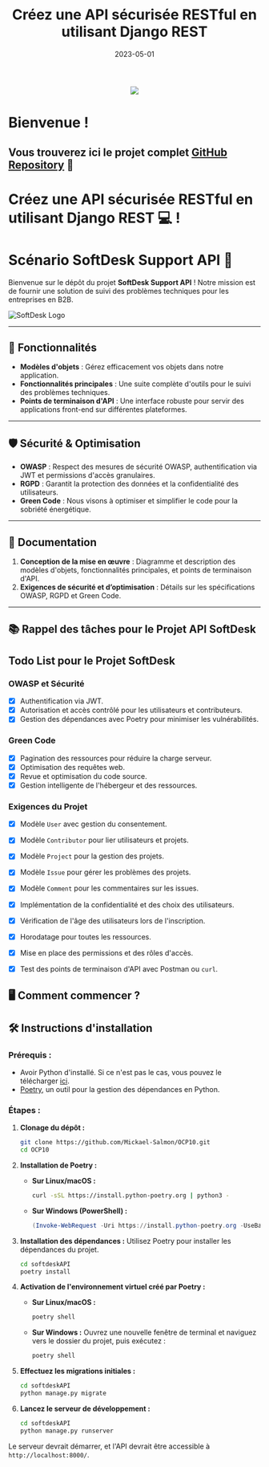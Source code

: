 ﻿---
title: " Créez une API sécurisée RESTful en utilisant Django REST"
date: 2023-05-01
tags: ["python", "API Restful", "Django", "backend", "Postman", "OWASP", "Green Code", "Poetry", "JWT", "authentification", "sécurité"]
draft: false
---
<p align="center">
<img src="https://legacy.python.org/community/logos/python-logo-master-v3-TM.png">
</p>

# Bienvenue !
## Vous trouverez ici le projet complet [GitHub Repository](https://github.com/Mickael-Salmon/OCP10) 👋

# Créez une API sécurisée RESTful en utilisant Django REST 💻 !

# Scénario SoftDesk Support API 🚀

Bienvenue sur le dépôt du projet **SoftDesk Support API** ! Notre mission est de fournir une solution de suivi des problèmes techniques pour les entreprises en B2B.

![SoftDesk Logo](https://user.oc-static.com/upload/2023/06/28/16879473703315_P10-02.png)

___

## 📌 Fonctionnalités

-   **Modèles d'objets** : Gérez efficacement vos objets dans notre application.
-   **Fonctionnalités principales** : Une suite complète d'outils pour le suivi des problèmes techniques.
-   **Points de terminaison d'API** : Une interface robuste pour servir des applications front-end sur différentes plateformes.

___

## 🛡️ Sécurité & Optimisation

-   **OWASP** : Respect des mesures de sécurité OWASP, authentification via JWT et permissions d'accès granulaires.
-   **RGPD** : Garantit la protection des données et la confidentialité des utilisateurs.
-   **Green Code** : Nous visons à optimiser et simplifier le code pour la sobriété énergétique.

___

## 📂 Documentation

1.  **Conception de la mise en œuvre** : Diagramme et description des modèles d'objets, fonctionnalités principales, et points de terminaison d'API.
2.  **Exigences de sécurité et d’optimisation** : Détails sur les spécifications OWASP, RGPD et Green Code.

___

## 📚 Rappel des tâches pour le Projet API SoftDesk

## Todo List pour le Projet SoftDesk

### OWASP et Sécurité
- [x] Authentification via JWT.
- [x] Autorisation et accès contrôlé pour les utilisateurs et contributeurs.
- [x] Gestion des dépendances avec Poetry pour minimiser les vulnérabilités.

### Green Code
- [x] Pagination des ressources pour réduire la charge serveur.
- [x] Optimisation des requêtes web.
- [x] Revue et optimisation du code source.
- [x] Gestion intelligente de l'hébergeur et des ressources.

### Exigences du Projet
- [x] Modèle `User` avec gestion du consentement.
- [x] Modèle `Contributor` pour lier utilisateurs et projets.
- [x] Modèle `Project` pour la gestion des projets.
- [x] Modèle `Issue` pour gérer les problèmes des projets.
- [x] Modèle `Comment` pour les commentaires sur les issues.
- [x] Implémentation de la confidentialité et des choix des utilisateurs.
- [x] Vérification de l'âge des utilisateurs lors de l'inscription.
- [x] Horodatage pour toutes les ressources.
- [x] Mise en place des permissions et des rôles d'accès.
- [x] Test des points de terminaison d'API avec Postman ou `curl`.



## 🖥️ Comment commencer ?

## 🛠️ Instructions d'installation

### Prérequis :

-   Avoir Python d'installé. Si ce n'est pas le cas, vous pouvez le télécharger [ici](https://www.python.org/downloads/).
-   [Poetry](https://python-poetry.org/), un outil pour la gestion des dépendances en Python.

### Étapes :

1.  **Clonage du dépôt :**

    ``` bash
    git clone https://github.com/Mickael-Salmon/OCP10.git
    cd OCP10
    ```

2.  **Installation de Poetry :**

    -   **Sur Linux/macOS :**

        ``` bash
        curl -sSL https://install.python-poetry.org | python3 -

        ```

    -   **Sur Windows (PowerShell) :**

        ``` powershell
        (Invoke-WebRequest -Uri https://install.python-poetry.org -UseBasicParsing).Content | python -

        ```

3.  **Installation des dépendances :**
    Utilisez Poetry pour installer les dépendances du projet.

    ``` bash
    cd softdeskAPI
    poetry install

    ```

4.  **Activation de l'environnement virtuel créé par Poetry :**

    -   **Sur Linux/macOS :**

        ``` bash
        poetry shell

        ```

    -   **Sur Windows :** Ouvrez une nouvelle fenêtre de terminal et naviguez vers le dossier du projet, puis exécutez :

        ``` powershell
        poetry shell

        ```

5.  **Effectuez les migrations initiales :**

    ``` bash
    cd softdeskAPI
    python manage.py migrate

    ```

6.  **Lancez le serveur de développement :**

    ``` bash
    cd softdeskAPI
    python manage.py runserver

    ```


Le serveur devrait démarrer, et l'API devrait être accessible à `http://localhost:8000/`.
